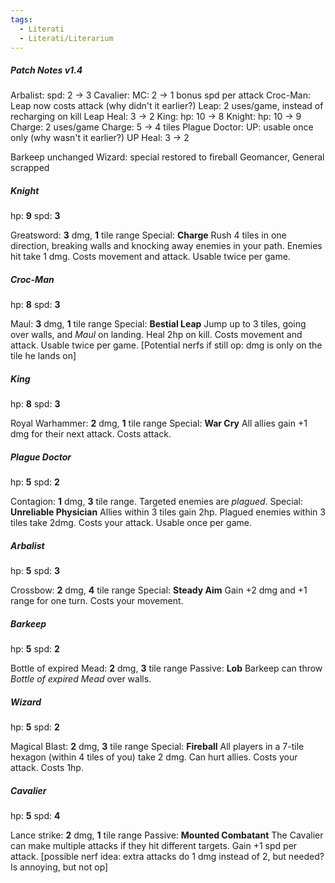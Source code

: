 ```yaml
---
tags:
  - Literati
  - Literati/Literarium
---
```

##### Patch Notes v1.4

Arbalist:
	spd: 2 → 3
Cavalier:
	MC: 2 → 1 bonus spd per attack
Croc-Man:
	Leap now costs attack (why didn't it earlier?)
	Leap: 2 uses/game, instead of recharging on kill
	Leap Heal: 3 → 2
King:
	hp: 10 → 8
Knight: 
	hp: 10 → 9
	Charge: 2 uses/game
	Charge: 5 → 4 tiles
Plague Doctor:
	UP: usable once only (why wasn't it earlier?)
	UP Heal: 3 → 2

Barkeep unchanged
Wizard: special restored to fireball
Geomancer, General scrapped



##### Knight 
hp: **9**
spd: **3**

Greatsword: **3** dmg, **1** tile range
Special: **Charge**
	Rush 4 tiles in one direction, breaking walls and knocking away enemies in your path. Enemies hit take 1 dmg.
	Costs movement and attack. Usable twice per game.



##### Croc-Man
hp: **8**
spd: **3**

Maul: **3** dmg, **1** tile range
Special: **Bestial Leap**
	Jump up to 3 tiles, going over walls, and *Maul* on landing. Heal 2hp on kill.
	Costs movement and attack. Usable twice per game. 
[Potential nerfs if still op: dmg is only on the tile he lands on]



##### King
hp: **8**
spd: **3**

Royal Warhammer: **2** dmg, **1** tile range
Special: **War Cry**
	All allies gain +1 dmg for their next attack. 
	Costs attack.



##### Plague Doctor
hp: **5**
spd: **2**

Contagion: **1** dmg, **3** tile range. Targeted enemies are *plagued*.
Special: **Unreliable Physician**
	Allies within 3 tiles gain 2hp. Plagued enemies within 3 tiles take 2dmg.
	Costs your attack. Usable once per game.



##### Arbalist
hp: **5**
spd: **3**

Crossbow: **2** dmg, **4** tile range
Special: **Steady Aim**
	Gain +2 dmg and +1 range for one turn.
	Costs your movement.



##### Barkeep
hp: **5**
spd: **2**

Bottle of expired Mead: **2** dmg, **3** tile range
Passive: **Lob**
	Barkeep can throw *Bottle of expired Mead* over walls.



##### Wizard
hp: **5**
spd: **2**

Magical Blast: **2** dmg, **3** tile range
Special: **Fireball**
	All players in a 7-tile hexagon (within 4 tiles of you) take 2 dmg. Can hurt allies.
	Costs your attack. Costs 1hp.



##### Cavalier
hp: **5**
spd: **4**

Lance strike: **2** dmg, **1** tile range
Passive: **Mounted Combatant**
	The Cavalier can make multiple attacks if they hit different targets. Gain +1 spd per attack.
[possible nerf idea: extra attacks do 1 dmg instead of 2, but needed? Is annoying, but not op]

